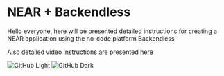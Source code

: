 # NEAR + Backendless

Hello everyone, here will be presented detailed instructions for creating a NEAR application using the no-code platform Backendless

Also detailed video instructions are presented [here](https://www.youtube.com/watch?v=znv3wAwaavk&list=PL8baReAWcc9tUdzaFaaLo7Q5uGeEs8ert)

![GitHub Light](https://cryptologos.cc/logos/near-protocol-near-logo.png#gh-light-mode-only) ![GitHub Dark](https://crypto-central.io/library/uploads/near-protocol-logo-w.png#gh-dark-mode-only)